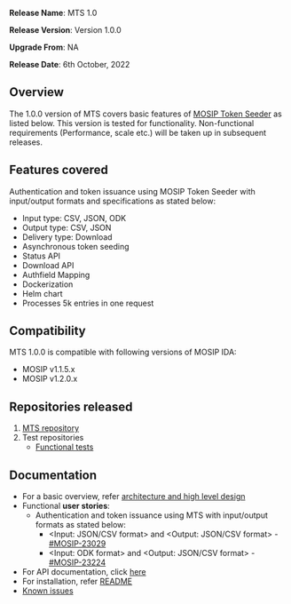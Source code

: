 **Release Name**: MTS 1.0

**Release Version**: Version 1.0.0

**Upgrade From**: NA

**Release Date**: 6th October, 2022

## Overview

The 1.0.0 version of MTS covers basic features of [MOSIP Token Seeder](https://docs.mosip.io/1.2.0/integrations/mosip-token-seeder) as listed below.
This version is tested for functionality. Non-functional requirements (Performance, scale etc.) will be taken up in subsequent releases.

## Features covered

Authentication and token issuance using MOSIP Token Seeder with input/output formats and specifications as stated below:
* Input type: CSV, JSON, ODK
* Output type: CSV, JSON
* Delivery type: Download
* Asynchronous token seeding
* Status API
* Download API
* Authfield Mapping
* Dockerization
* Helm chart
* Processes 5k entries in one request

## Compatibility

MTS 1.0.0 is compatible with following versions of MOSIP IDA:
* MOSIP v1.1.5.x
* MOSIP v1.2.0.x

## Repositories released

1. [MTS repository](https://github.com/mosip/mosip-token-seeder/tree/release-1.0.0)
2. Test repositories
    * [Functional tests](https://github.com/mosip/test-management/tree/master/integration/MTS) 
    
## Documentation

* For a basic overview, refer [architecture and high level design](https://docs.mosip.io/1.2.0/integrations/mosip-token-seeder)
* Functional **user stories**:
  * Authentication and token issuance using MTS with input/output formats as stated below:
    * <Input: JSON/CSV format> and <Output: JSON/CSV format> - [#MOSIP-23029](https://mosip.atlassian.net/browse/MOSIP-23029)
    * <Input: ODK format> and <Output: JSON/CSV format> - [#MOSIP-23224](https://mosip.atlassian.net/browse/MOSIP-23224)
* For API documentation, click [here](https://mosip.stoplight.io/docs/mosip-token-seeder/branches/main/sksp54oilqzun-mosip-token-seeder)
* For installation, refer [README](https://github.com/mosip/openg2p/blob/develop/mosip_token_seeder/README.md)
* [Known issues](https://mosip.atlassian.net/issues/?filter=11025) 
